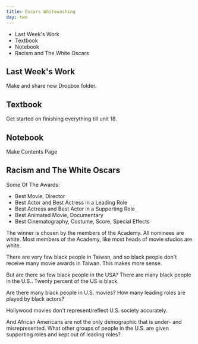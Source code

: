 ```yaml
---
title: Oscars Whitewashing
day: two
---
```


* Last Week's Work
* Textbook
* Notebook
* Racism and The White Oscars

## Last Week's Work
Make and share new Dropbox folder.

## Textbook
Get started on finishing everything till unit 18.

## Notebook
Make Contents Page

## Racism and The White Oscars

Some Of The Awards:
* Best Movie, Director
* Best Actor and Best Actress in a Leading Role
* Best Actress and Best Actor in a Supporting Role
* Best Animated Movie, Documentary
* Best Cinematography, Costume, Score, Special Effects


The winner is chosen by the members of the Academy.
All nominees are white. Most members of the Academy, like most heads of movie studios are white.

There are very few black people in Taiwan, and so black people don't receive many movie awards in Taiwan.
This makes more sense.

But are there so few black people in the USA?
There are many black people in the U.S..
Twenty percent of the US is black.

Are there many black people in U.S. movies?
How many leading roles are played by black actors?

Hollywood movies don't represent/reflect U.S. society accurately.

And African Americans are not the only demographic that is under- and misrepresented.
What other groups of people in the U.S. are given supporting roles and kept out of leading roles?


